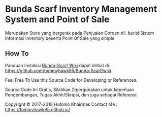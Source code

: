 # Bunda Scarf Inventory Management System and Point of Sale

Merupakan Store yang bergerak pada Penjualan Gorden dll. berisi Sistem Informasi Inventory beserta Point Of Sale yang simple.

How To
----------------
Panduan Instalasi [Bunda-Scarf Wiki](https://github.com/tommyhawk95/Bunda-Scarf) dapat dilihat di https://github.com/tommyhawk95/Bunda-Scarf/wiki

Feel Free To Use this Source Code for Developing or References.

Source Code Ini Gratis, Silahkan Dipergunakan untuk keperluan Pengembangan, Tugas Akhir/Skripsi, dan juga sebagai Referensi.

Copyright © 2017-2018 Hutomo Khairinas
Contact Me  : https://tommyhawk95.github.io/
